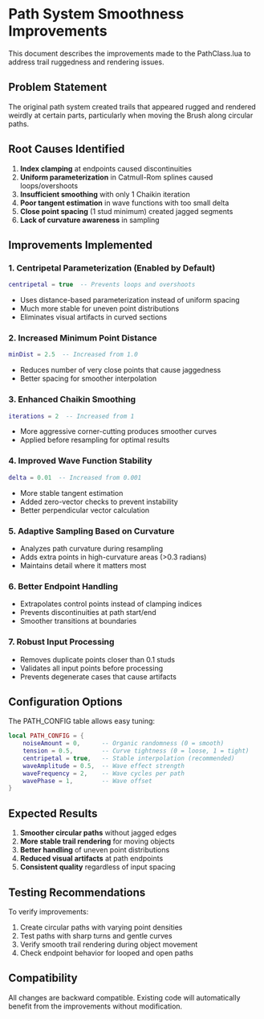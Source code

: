 # Path System Smoothness Improvements

This document describes the improvements made to the PathClass.lua to address trail ruggedness and rendering issues.

## Problem Statement
The original path system created trails that appeared rugged and rendered weirdly at certain parts, particularly when moving the Brush along circular paths.

## Root Causes Identified
1. **Index clamping** at endpoints caused discontinuities
2. **Uniform parameterization** in Catmull-Rom splines caused loops/overshoots
3. **Insufficient smoothing** with only 1 Chaikin iteration
4. **Poor tangent estimation** in wave functions with too small delta
5. **Close point spacing** (1 stud minimum) created jagged segments
6. **Lack of curvature awareness** in sampling

## Improvements Implemented

### 1. Centripetal Parameterization (Enabled by Default)
```lua
centripetal = true  -- Prevents loops and overshoots
```
- Uses distance-based parameterization instead of uniform spacing
- Much more stable for uneven point distributions
- Eliminates visual artifacts in curved sections

### 2. Increased Minimum Point Distance
```lua
minDist = 2.5  -- Increased from 1.0
```
- Reduces number of very close points that cause jaggedness
- Better spacing for smoother interpolation

### 3. Enhanced Chaikin Smoothing
```lua
iterations = 2  -- Increased from 1
```
- More aggressive corner-cutting produces smoother curves
- Applied before resampling for optimal results

### 4. Improved Wave Function Stability
```lua
delta = 0.01  -- Increased from 0.001
```
- More stable tangent estimation
- Added zero-vector checks to prevent instability
- Better perpendicular vector calculation

### 5. Adaptive Sampling Based on Curvature
- Analyzes path curvature during resampling
- Adds extra points in high-curvature areas (>0.3 radians)
- Maintains detail where it matters most

### 6. Better Endpoint Handling
- Extrapolates control points instead of clamping indices
- Prevents discontinuities at path start/end
- Smoother transitions at boundaries

### 7. Robust Input Processing
- Removes duplicate points closer than 0.1 studs
- Validates all input points before processing
- Prevents degenerate cases that cause artifacts

## Configuration Options

The PATH_CONFIG table allows easy tuning:

```lua
local PATH_CONFIG = {
    noiseAmount = 0,      -- Organic randomness (0 = smooth)
    tension = 0.5,        -- Curve tightness (0 = loose, 1 = tight)
    centripetal = true,   -- Stable interpolation (recommended)
    waveAmplitude = 0.5,  -- Wave effect strength
    waveFrequency = 2,    -- Wave cycles per path
    wavePhase = 1,        -- Wave offset
}
```

## Expected Results

1. **Smoother circular paths** without jagged edges
2. **More stable trail rendering** for moving objects
3. **Better handling** of uneven point distributions
4. **Reduced visual artifacts** at path endpoints
5. **Consistent quality** regardless of input spacing

## Testing Recommendations

To verify improvements:
1. Create circular paths with varying point densities
2. Test paths with sharp turns and gentle curves
3. Verify smooth trail rendering during object movement
4. Check endpoint behavior for looped and open paths

## Compatibility

All changes are backward compatible. Existing code will automatically benefit from the improvements without modification.